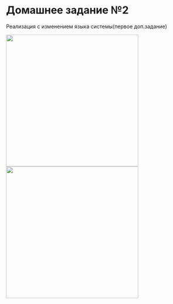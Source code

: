 # Домашнее задание №2

Реализация с изменением языка системы(первое доп.задание)

<img src="https://github.com/guzev/homework2/blob/master/rus_horizontal.png" height="360px"/>
<img src="https://github.com/guzev/homework2/blob/master/eng_vertical.png" height="360px"/>



